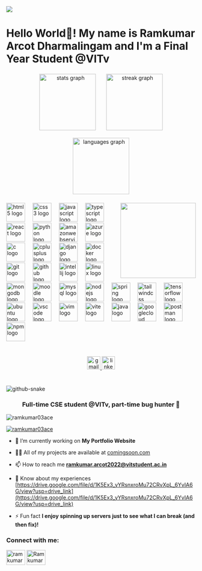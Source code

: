 <img src="https://media.licdn.com/dms/image/v2/D5616AQGrBvZFqGKEEQ/profile-displaybackgroundimage-shrink_350_1400/B56ZaXCgAAGUAY-/0/1746290740460?e=1753315200&v=beta&t=9ArdqYrNRiR0IBoZfSBoKPblOPNMdMau9-WdEAHwxVU"/>

<h1 align="left">Hello World👋! My name is Ramkumar Arcot Dharmalingam and I'm a Final Year Student @VITv </h1>

###

<div align="center">
  <img src="https://github-readme-stats.vercel.app/api?username=ramkumar03ace&hide_title=false&hide_rank=false&show_icons=true&include_all_commits=true&count_private=true&disable_animations=false&theme=dracula&locale=en&hide_border=false" height="150" alt="stats graph"  />
  <img width="20" />
  <img src="https://streak-stats.demolab.com?user=ramkumar03ace&locale=en&mode=daily&theme=dracula&hide_border=false&border_radius=5" height="150" alt="streak graph"  />
  <br><br>
  <img src="https://github-readme-stats.vercel.app/api/top-langs?username=ramkumar03ace&locale=en&hide_title=false&layout=compact&card_width=320&langs_count=5&theme=dracula&hide_border=false" height="150" alt="languages graph"  />
</div>

###

<img align="right" height="200" src="https://media4.giphy.com/media/v1.Y2lkPTc5MGI3NjExNG8zNjduYnNsYXR1bDA3aTR2OG53ZTA5cmp2ZGc2bm90NjZyYmZ6ZSZlcD12MV9pbnRlcm5hbF9naWZfYnlfaWQmY3Q9Zw/RbDKaczqWovIugyJmW/giphy.gif"  />

###

<div align="left">
  <img src="https://cdn.jsdelivr.net/gh/devicons/devicon/icons/html5/html5-original.svg" height="50" alt="html5 logo"  />
  <img width="12" />
  <img src="https://cdn.jsdelivr.net/gh/devicons/devicon/icons/css3/css3-original.svg" height="50" alt="css3 logo"  />
  <img width="12" />
  <img src="https://skillicons.dev/icons?i=js" height="50" alt="javascript logo"  />
  <img width="12" />
  <img src="https://skillicons.dev/icons?i=ts" height="50" alt="typescript logo"  />
  <img width="12" />
  <img src="https://skillicons.dev/icons?i=react" height="50" alt="react logo"  />
  <img width="12" />
  <img src="https://skillicons.dev/icons?i=py" height="50" alt="python logo"  />
  <img width="12" />
  <img src="https://skillicons.dev/icons?i=aws" height="50" alt="amazonwebservices logo"  />
  <img width="12" />
  <img src="https://skillicons.dev/icons?i=azure" height="50" alt="azure logo"  />
  <img width="12" />
  <img src="https://cdn.jsdelivr.net/gh/devicons/devicon/icons/c/c-original.svg" height="50" alt="c logo"  />
  <img width="12" />
  <img src="https://cdn.jsdelivr.net/gh/devicons/devicon/icons/cplusplus/cplusplus-original.svg" height="50" alt="cplusplus logo"  />
  <img width="12" />
  <img src="https://skillicons.dev/icons?i=django" height="50" alt="django logo"  />
  <img width="12" />
  <img src="https://skillicons.dev/icons?i=docker" height="50" alt="docker logo"  />
  <img width="12" />
  <img src="https://skillicons.dev/icons?i=git" height="50" alt="git logo"  />
  <img width="12" />
  <img src="https://skillicons.dev/icons?i=github" height="50" alt="github logo"  />
  <img width="12" />
  <img src="https://cdn.jsdelivr.net/gh/devicons/devicon/icons/intellij/intellij-original.svg" height="50" alt="intellij logo"  />
  <img width="12" />
  <img src="https://skillicons.dev/icons?i=linux" height="50" alt="linux logo"  />
  <img width="12" />
  <img src="https://skillicons.dev/icons?i=mongodb" height="50" alt="mongodb logo"  />
  <img width="12" />
  <img src="https://cdn.jsdelivr.net/gh/devicons/devicon/icons/moodle/moodle-original.svg" height="50" alt="moodle logo"  />
  <img width="12" />
  <img src="https://skillicons.dev/icons?i=mysql" height="50" alt="mysql logo"  />
  <img width="12" />
  <img src="https://skillicons.dev/icons?i=nodejs" height="50" alt="nodejs logo"  />
  <img width="12" />
  <img src="https://skillicons.dev/icons?i=spring" height="50" alt="spring logo"  />
  <img width="12" />
  <img src="https://skillicons.dev/icons?i=tailwind" height="50" alt="tailwindcss logo"  />
  <img width="12" />
  <img src="https://skillicons.dev/icons?i=tensorflow" height="50" alt="tensorflow logo"  />
  <img width="12" />
  <img src="https://cdn.simpleicons.org/ubuntu/E95420" height="50" alt="ubuntu logo"  />
  <img width="12" />
  <img src="https://skillicons.dev/icons?i=vscode" height="50" alt="vscode logo"  />
  <img width="12" />
  <img src="https://cdn.jsdelivr.net/gh/devicons/devicon/icons/vim/vim-original.svg" height="50" alt="vim logo"  />
  <img width="12" />
  <img src="https://skillicons.dev/icons?i=vite" height="50" alt="vite logo"  />
  <img width="12" />
  <img src="https://skillicons.dev/icons?i=java" height="50" alt="java logo"  />
  <img width="12" />
  <img src="https://skillicons.dev/icons?i=gcp" height="50" alt="googlecloud logo"  />
  <img width="12" />
  <img src="https://skillicons.dev/icons?i=postman" height="50" alt="postman logo"  />
  <img width="12" />
  <img src="https://cdn.simpleicons.org/npm/CB3837" height="50" alt="npm logo"  />
</div>
<br>

###

<div align="center">
  <a href="ramkumar.arcot2022@vitstudent.ac.in" target="_blank">
    <img src="https://img.shields.io/static/v1?message=VIT%20mail&logo=gmail&label=&color=D14836&logoColor=white&labelColor=&style=for-the-badge" height="35" alt="gmail logo"  />
  </a>
  <a href="https://www.linkedin.com/in/ramkumar-arcot-dharmalingam/" target="_blank">
    <img src="https://img.shields.io/static/v1?message=LinkedIn&logo=linkedin&label=&color=0077B5&logoColor=white&labelColor=&style=for-the-badge" height="35" alt="linkedin logo"  />
  </a>
</div>

###

<br clear="both">

<picture>
  <source media="(prefers-color-scheme: dark)" srcset="https://raw.githubusercontent.com/ramkumar03ace/ramkumar03ace/output/github-snake-dark.svg" />
  <source media="(prefers-color-scheme: light)" srcset="https://raw.githubusercontent.com/ramkumar03ace/ramkumar03ace/output/github-snake.svg" />
  <img alt="github-snake" src="https://raw.githubusercontent.com/ramkumar03ace/ramkumar03ace/output/github-snake.svg" />
</picture>

###


<h3 align="center">Full-time CSE student @VITv, part-time bug hunter 🐞</h3>

<p align="left"> <img src="https://komarev.com/ghpvc/?username=ramkumar03ace&label=Profile%20views&color=0e75b6&style=flat" alt="ramkumar03ace" /> </p>

<p align="left"> <a href="https://github.com/ryo-ma/github-profile-trophy"><img src="https://github-profile-trophy.vercel.app/?username=ramkumar03ace" alt="ramkumar03ace" /></a> </p>

- 🔭 I’m currently working on **My Portfolio Website**

- 👨‍💻 All of my projects are available at [comingsoon.com](comingsoon.com)

- 📫 How to reach me **ramkumar.arcot2022@vitstudent.ac.in**

- 📄 Know about my experiences [https://drive.google.com/file/d/1K5Ex3_yYRsnxroMu72CRvXpL_6YvIA6G/view?usp=drive_link](https://drive.google.com/file/d/1K5Ex3_yYRsnxroMu72CRvXpL_6YvIA6G/view?usp=drive_link)

- ⚡ Fun fact **I enjoy spinning up servers just to see what I can break (and then fix)!**

<h3 align="left">Connect with me:</h3>
<p align="left">
<a href="https://linkedin.com/in/ramkumar-arcot-dharmalingam" target="blank"><img align="center" src="https://raw.githubusercontent.com/rahuldkjain/github-profile-readme-generator/master/src/images/icons/Social/linked-in-alt.svg" alt="ramkumar-arcot-dharmalingam" height="40" width="50" /></a>
<a href="https://www.leetcode.com/ramkumar_a_d" target="blank"><img align="center" src="https://raw.githubusercontent.com/rahuldkjain/github-profile-readme-generator/master/src/images/icons/Social/leet-code.svg" alt="Ramkumar_A_D" height="40" width="50" /></a>
</p>
<br>

<!--
- 👋 Hi, I’m Ramkumar A D aka @ramkumar03ace
- 👀 I’m interested in software development, cloud computing, and data analytics.
- 🌱 I’m currently learning Spring Boot, Angular, and MySQL as part of my full-stack development internship journey @Infosys.
- 💞️ I’m looking to collaborate on educational projects, web applications, and open-source initiatives.
- 📫 How to reach me: You can contact me via LinkedIn or email me at ramkumar.arcot2022@vitstudent.ac.in.
- 😄 Pronouns: He/Him
- ⚡ Fun fact: I enjoy solving coding challenges and have a knack for implementing algorithms.
--->

<!---
ramkumar03ace/ramkumar03ace is a ✨ special ✨ repository because its `README.md` (this file) appears on your GitHub profile.
You can click the Preview link to take a look at your changes.
--->
